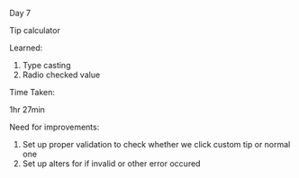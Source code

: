 Day 7

Tip calculator

Learned:
1. Type casting
2. Radio checked value

Time Taken:

1hr 27min

Need for improvements:

1. Set up proper validation to check whether we click custom tip or normal one
2. Set up alters for if invalid or other error occured
